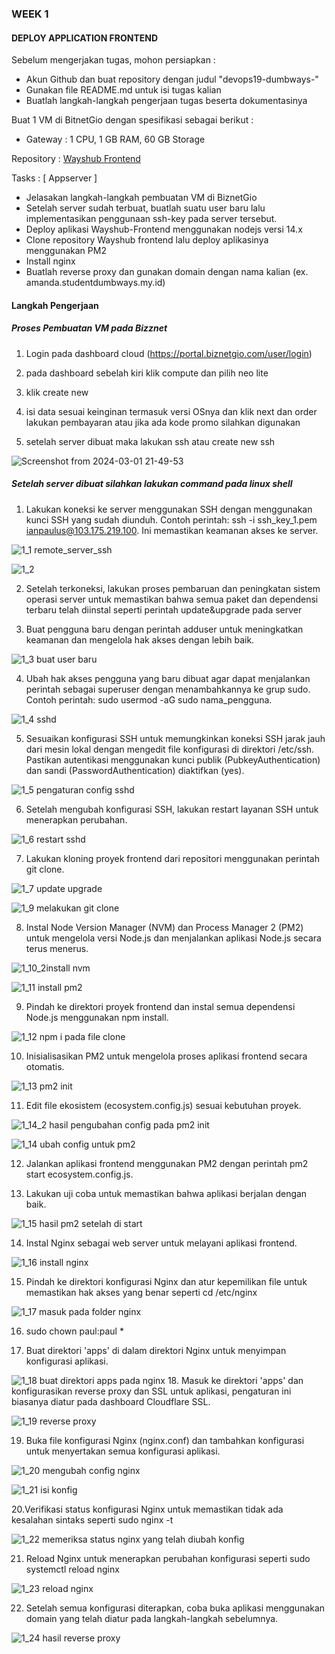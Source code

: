 ### WEEK 1 

#### DEPLOY APPLICATION FRONTEND


Sebelum mengerjakan tugas, mohon persiapkan :
- Akun Github dan buat repository dengan judul "devops19-dumbways-<nama kalian>"
- Gunakan file README.md untuk isi tugas kalian
- Buatlah langkah-langkah pengerjaan tugas beserta dokumentasinya

Buat 1 VM di BitnetGio dengan spesifikasi sebagai berikut :
   - Gateway : 1 CPU, 1 GB RAM, 60 GB Storage 

Repository :
[Wayshub Frontend](https://github.com/dumbwaysdev/wayshub-frontend)

Tasks :
[ Appserver ]
- Jelasakan langkah-langkah pembuatan VM di BiznetGio
- Setelah server sudah terbuat, buatlah suatu user baru lalu implementasikan penggunaan ssh-key pada server tersebut.
- Deploy aplikasi Wayshub-Frontend menggunakan nodejs versi 14.x
- Clone repository Wayshub frontend lalu deploy aplikasinya menggunakan PM2
- Install nginx
- Buatlah reverse proxy dan gunakan domain dengan nama kalian (ex. amanda.studentdumbways.my.id)


#### Langkah Pengerjaan

##### Proses Pembuatan VM pada Bizznet

1. Login pada dashboard cloud  (https://portal.biznetgio.com/user/login)

2. pada dashboard sebelah kiri klik compute dan pilih neo lite

3. klik create new

4. isi data sesuai keinginan termasuk versi OSnya dan klik next dan order lakukan pembayaran atau jika ada kode promo silahkan digunakan

5. setelah server dibuat maka lakukan ssh atau create new ssh

![Screenshot from 2024-03-01 21-49-53](https://github.com/sinambela99/devops-19-dumbways/assets/80032508/c0686d4d-92a5-4bb7-9169-8ae74f337c63)

##### Setelah server dibuat silahkan lakukan command pada linux shell

1. Lakukan koneksi ke server menggunakan SSH dengan menggunakan kunci SSH yang sudah diunduh. Contoh perintah: ssh -i ssh_key_1.pem ianpaulus@103.175.219.100. Ini memastikan keamanan akses ke server.

![1_1 remote_server_ssh](https://github.com/sinambela99/devops-19-dumbways/assets/80032508/9709a879-2cd6-4a72-a733-6d45f44fcda5)

![1_2](https://github.com/sinambela99/devops-19-dumbways/assets/80032508/d6397bbc-87ca-4e7a-8de5-5c998dcf759f)

2. Setelah terkoneksi, lakukan proses pembaruan dan peningkatan sistem operasi server untuk memastikan bahwa semua paket dan dependensi terbaru telah diinstal seperti perintah update&upgrade pada server

3. Buat pengguna baru dengan perintah adduser untuk meningkatkan keamanan dan mengelola hak akses dengan lebih baik.

![1_3 buat user baru](https://github.com/sinambela99/devops-19-dumbways/assets/80032508/500f7926-4fa1-47e1-93c1-b0a63ce0a6ac)

4. Ubah hak akses pengguna yang baru dibuat agar dapat menjalankan perintah sebagai superuser dengan menambahkannya ke grup sudo. Contoh perintah: sudo usermod -aG sudo nama_pengguna.

![1_4 sshd](https://github.com/sinambela99/devops-19-dumbways/assets/80032508/525cb62c-3921-4a60-b7a4-38e8606a230e)

5. Sesuaikan konfigurasi SSH untuk memungkinkan koneksi SSH jarak jauh dari mesin lokal dengan mengedit file konfigurasi di direktori /etc/ssh. Pastikan autentikasi menggunakan kunci publik (PubkeyAuthentication) dan sandi (PasswordAuthentication) diaktifkan (yes).

![1_5 pengaturan config sshd](https://github.com/sinambela99/devops-19-dumbways/assets/80032508/ebd8a36e-ada6-4648-be48-a869b7192778)

6. Setelah mengubah konfigurasi SSH, lakukan restart layanan SSH untuk menerapkan perubahan.

![1_6 restart sshd](https://github.com/sinambela99/devops-19-dumbways/assets/80032508/5dfdc1ce-8c0b-4614-98fb-8a3a707b0e3c)

7. Lakukan kloning proyek frontend dari repositori menggunakan perintah git clone.

![1_7 update upgrade](https://github.com/sinambela99/devops-19-dumbways/assets/80032508/39a5f556-f813-467e-a16b-3c48425edf04)

![1_9 melakukan git clone](https://github.com/sinambela99/devops-19-dumbways/assets/80032508/aebc24aa-1f00-494d-ab68-5f4403b51b79)

8. Instal Node Version Manager (NVM) dan Process Manager 2 (PM2) untuk mengelola versi Node.js dan menjalankan aplikasi Node.js secara terus menerus.

![1_10_2install nvm](https://github.com/sinambela99/devops-19-dumbways/assets/80032508/da3d13db-2ebd-48dc-91ca-b87f2da264e1)

![1_11 install pm2](https://github.com/sinambela99/devops-19-dumbways/assets/80032508/e4885670-5920-4d88-b436-b2d2a2e38543)


9. Pindah ke direktori proyek frontend dan instal semua dependensi Node.js menggunakan npm install.

![1_12 npm i pada file clone](https://github.com/sinambela99/devops-19-dumbways/assets/80032508/f85dab4f-8c64-4acb-9286-1918c87c60e1)


10. Inisialisasikan PM2 untuk mengelola proses aplikasi frontend secara otomatis.

![1_13 pm2 init](https://github.com/sinambela99/devops-19-dumbways/assets/80032508/cd92f64f-e24d-44ae-aea3-0f9d2f790db1)

11. Edit file ekosistem (ecosystem.config.js) sesuai kebutuhan proyek.

![1_14_2 hasil pengubahan config pada pm2 init](https://github.com/sinambela99/devops-19-dumbways/assets/80032508/195fa213-1126-4d10-9d4a-4f10edcf007b)

![1_14 ubah config untuk pm2](https://github.com/sinambela99/devops-19-dumbways/assets/80032508/3674e696-b24a-4bcb-8150-17ccfc2da909)

12. Jalankan aplikasi frontend menggunakan PM2 dengan perintah pm2 start ecosystem.config.js.

13. Lakukan uji coba untuk memastikan bahwa aplikasi berjalan dengan baik.

![1_15 hasil pm2 setelah di start](https://github.com/sinambela99/devops-19-dumbways/assets/80032508/d04d2a04-7fd9-46ed-861a-d7b0b3f089c7)

14. Instal Nginx sebagai web server untuk melayani aplikasi frontend.

![1_16 install nginx](https://github.com/sinambela99/devops-19-dumbways/assets/80032508/cb1dd2b9-92d8-400d-9dcd-3f7417caecd4)

15. Pindah ke direktori konfigurasi Nginx dan atur kepemilikan file untuk memastikan hak akses yang benar seperti cd /etc/nginx

![1_17 masuk pada folder nginx](https://github.com/sinambela99/devops-19-dumbways/assets/80032508/4ad53c43-d55f-4986-830b-611720fadae5)

16. sudo chown paul:paul *

17. Buat direktori 'apps' di dalam direktori Nginx untuk menyimpan konfigurasi aplikasi.

![1_18 buat direktori apps pada nginx](https://github.com/sinambela99/devops-19-dumbways/assets/80032508/ba8f993d-6353-4353-bc8b-77792f568d45)
18. Masuk ke direktori 'apps' dan konfigurasikan reverse proxy dan SSL untuk aplikasi, pengaturan ini biasanya diatur pada dashboard Cloudflare SSL.

![1_19 reverse proxy](https://github.com/sinambela99/devops-19-dumbways/assets/80032508/39f0ce1d-66fa-4608-a11c-64da092eb4c0)

19. Buka file konfigurasi Nginx (nginx.conf) dan tambahkan konfigurasi untuk menyertakan semua konfigurasi aplikasi.

![1_20 mengubah config nginx](https://github.com/sinambela99/devops-19-dumbways/assets/80032508/e0d889f3-95f5-4a0d-a28b-5cad5a56f20d)


![1_21 isi konfig](https://github.com/sinambela99/devops-19-dumbways/assets/80032508/0350e00e-73ae-4bfd-a3e9-9f2baa3ebbfb)

20.Verifikasi status konfigurasi Nginx untuk memastikan tidak ada kesalahan sintaks seperti sudo nginx -t

![1_22 memeriksa status nginx yang telah diubah konfig](https://github.com/sinambela99/devops-19-dumbways/assets/80032508/1de0cebb-f533-4abb-825c-07887c998312)

21. Reload Nginx untuk menerapkan perubahan konfigurasi seperti sudo systemctl reload nginx

![1_23 reload nginx](https://github.com/sinambela99/devops-19-dumbways/assets/80032508/edcfc3e5-473f-4955-b5bb-a0cf10149ca2)

22. Setelah semua konfigurasi diterapkan, coba buka aplikasi menggunakan domain yang telah diatur pada langkah-langkah sebelumnya.

![1_24 hasil reverse proxy ](https://github.com/sinambela99/devops-19-dumbways/assets/80032508/6969cd2a-2a7f-405e-b3fd-438c10a4c5c0)